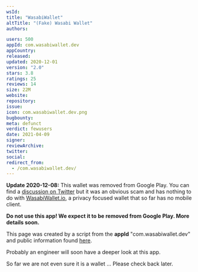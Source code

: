 ```yaml
---
wsId: 
title: "WasabiWallet"
altTitle: "(Fake) Wasabi Wallet"
authors:

users: 500
appId: com.wasabiwallet.dev
appCountry: 
released: 
updated: 2020-12-01
version: "2.0"
stars: 3.8
ratings: 25
reviews: 14
size: 22M
website: 
repository: 
issue: 
icon: com.wasabiwallet.dev.png
bugbounty: 
meta: defunct
verdict: fewusers
date: 2021-04-09
signer: 
reviewArchive:
twitter: 
social:
redirect_from:
  - /com.wasabiwallet.dev/
---
```


**Update 2020-12-08:** This wallet was removed from Google Play. You can find a
[discussion on Twitter](https://twitter.com/wasabiwallet/status/1333316866249535488)
but it was an obvious scam and has nothing to do with
[WasabiWallet.io](https://wasabiwallet.io/), a privacy focused wallet that so
far has no mobile client.

**Do not use this app! We expect it to be removed from Google Play. More details
soon.**

This page was created by a script from the **appId** "com.wasabiwallet.dev" and public
information found
[here](https://play.google.com/store/apps/details?id=com.wasabiwallet.dev).

Probably an engineer will soon have a deeper look at this app.

So far we are not even sure it is a wallet ... Please check back later.
